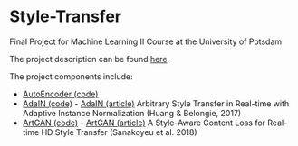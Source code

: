 # Style-Transfer
Final Project for Machine Learning II Course at the University of Potsdam

The project description can be found [here](...).

The project components include:
* [AutoEncoder (code)](https://github.com/flying-bear/Style-Transfer/blob/main/AE.ipynb)
* [AdaIN (code)](https://github.com/flying-bear/Style-Transfer/blob/main/AdaIN.ipynb) - [AdaIN (article)](https://arxiv.org/pdf/1703.06868.pdf) Arbitrary Style Transfer in Real-time with Adaptive Instance Normalization (Huang & Belongie, 2017)
* [ArtGAN (code)](https://github.com/flying-bear/Style-Transfer/blob/main/ArtGAN_best.ipynb) - [ArtGAN (article)](https://arxiv.org/pdf/1807.10201.pdf) A Style-Aware Content Loss for Real-time HD Style Transfer (Sanakoyeu et al. 2018)
